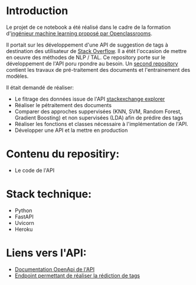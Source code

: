 # Introduction
Le projet de ce notebook a été réalisé dans le cadre de la formation d'[ingénieur machine learning proposé par Openclassrooms](https://openclassrooms.com/fr/paths/148-ingenieur-machine-learning).

Il portait sur les développement d'une API de suggestion de tags à destination des utilisateur de [Stack Overflow](https://stackoverflow.com/). Il a étét l'occasion de mettre en oeuvre des méthodes de NLP / TAL. 
Ce repository porte sur le développement de l'API poru rpondre au besoin.
Un [second repository](https://github.com/cedricsoares/openclassrooms-categoriser-automatiquement-des-questions) contient les travaux de pré-traitement des documents et l'entrainement des modèles.

Il était demandé de réaliser:

- Le fitrage des données issue de l'API [stackexchange explorer](https://data.stackexchange.com/stackoverflow/query/new)
- Réaliser le pétraitement des documents 
- Comparer des approches suppervisées (KNN, SVM, Random Forest, Gradient Boosting) et non supervisées (LDA) afin de prédire des tags
- Réaliser les fonctions et classes nécessaire à l'implémentation de l'API. 
- Développer une API et la mettre en production

# Contenu du repositiry:
- Le code de l'API

# Stack technique:
- Python
- FastAPI
- Uvicorn
- Heroku

# Liens vers l'API:
- [Documentation OpenApi de l'API](https://stackoverflow-tag-api.herokuapp.com/docs)
- [Endpoint permettant de réaliser la rédiction de tags](https://stackoverflow-tag-api.herokuapp.com/predict)
